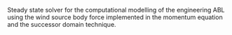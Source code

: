Steady state solver for the computational modelling of the engineering ABL using the wind source body force implemented in the momentum equation and the successor domain technique.
